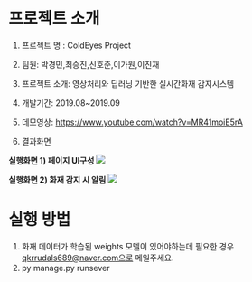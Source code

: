 # 프로젝트 소개

1. 프로젝트 명 : ColdEyes Project

2. 팀원: 박경민,최승진,신호준,이가원,이진재

3. 프로젝트 소개: 영상처리와 딥러닝 기반한 실시간화재 감지시스템

4. 개발기간: 2019.08~2019.09

5. 데모영상: https://www.youtube.com/watch?v=MR41moiE5rA

5. 결과화면

<b>실행화면 1) 페이지 UI구성 </b>
<img src="https://user-images.githubusercontent.com/37204852/78981092-29fde680-7b5a-11ea-80db-fe15bf4f79d4.png">

<b>실행화면 2) 화재 감지 시 알림</b>
<img src="https://user-images.githubusercontent.com/37204852/78981312-9ed12080-7b5a-11ea-9d35-3ad8531701ef.png">

# 실행 방법

1. 화재 데이터가 학습된 weights 모델이 있어야하는데 필요한 경우 qkrrudals689@naver.com으로 메일주세요.
2. py manage.py runsever
